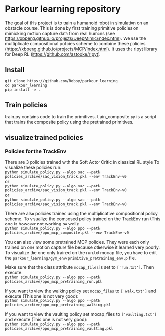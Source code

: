 # Parkour learning repository

The goal of this project is to train a humanoid robot in simulation on an obstacle course. 
This is done by first training primitive policies on mimicking motion
capture data from real humans (see https://xbpeng.github.io/projects/DeepMimic/index.html).
We use the multiplicate compositional policies scheme to combine these policies (https://xbpeng.github.io/projects/MCP/index.html).
It uses the rlpyt library for Deep RL (https://github.com/astooke/rlpyt).

## Install
`git clone https://github.com/Roboy/parkour_learning`  
`cd parkour_learning`  
`pip install -e .`  

## Train policies
train.py contains code to train the primitives. train_composite.py is a script that trains the composite policy using
the pretrained primitives.

## visualize trained policies
### Policies for the TrackEnv
There are 3 policies trained with the Soft Actor Critic in classical RL style
To visualize these policies run:  
`python simulate_policy.py --algo sac --path policies_archive/sac_vision_track.pkl --env TrackEnv-v0`  
or  
`python simulate_policy.py --algo sac --path policies_archive/sac_vision_track.pkl --env TrackEnv-v0`  
or  
`python simulate_policy.py --algo sac --path policies_archive/sac_vision_track.pkl --env TrackEnv-v0`  

There are also policies trained using the multiplicative compositional policy scheme. To visualize the composed policy
trained on the TrackEnv run (This one is however not working so well):  
`python simulate_policy.py --algo ppo --path policies_archive/ppo_mcp_composite.pkl --env TrackEnv-v0`

You can also view some pretrained MCP policies. They were each only trained on one motion capture file because otherwise it learned very poorly. To visualize the one only trained on the run.txt mocap file, you have to edit the `parkour_learning/gym_env/primitive_pretraining_env.p` file.

Make sure that the class attribute `mocap_files` is set to `['run.txt']`. Then execute:  
 `python simulate_policy.py --algo ppo --path policies_archive/ppo_mcp_pretraining_run.pkl`


If you want to view the walking policy set `mocap_files` to `['walk.txt']` and execute (This one is not very good):  
 `python simulate_policy.py --algo ppo --path policies_archive/ppo_mcp_pretraining_walking.pkl`


If you want to view the vaulting policy set mocap_files to `['vaulting.txt']` and execute (This one is not very good):  
 `python simulate_policy.py --algo ppo --path policies_archive/ppo_mcp_pretraining_vaulting.pkl`

